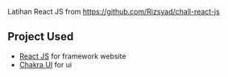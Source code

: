 Latihan React JS from
https://github.com/Rizsyad/chall-react-js
## Project Used

- [React JS](https://reactjs.org/) for framework website
- [Chakra UI](https://chakra-ui.com/) for ui
